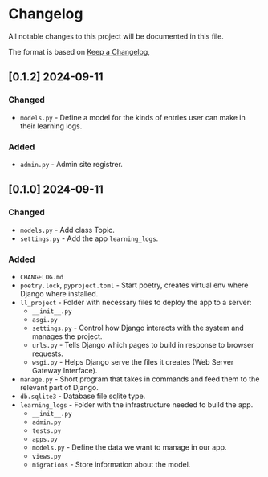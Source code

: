 # Changelog

All notable changes to this project will be documented in this file.

The format is based on [Keep a Changelog](https://keepachangelog.com/en/1.1.0/),

## [0.1.2] 2024-09-11

### Changed

- `models.py` - Define a model for the kinds of entries user can make in their learning logs.

### Added
- `admin.py` - Admin site registrer.

## [0.1.0] 2024-09-11

### Changed

- `models.py` - Add class Topic.
- `settings.py` - Add the app `learning_logs`.

### Added

- `CHANGELOG.md`
- `poetry.lock`, `pyproject.toml` - Start poetry, creates virtual env where Django where installed.
- `ll_project` - Folder with necessary files to deploy the app to a server:
    - `__init__.py`
    - `asgi.py`
    - `settings.py` - Control how Django interacts with the system and manages the project.
    - `urls.py` - Tells Django which pages to build in response to browser requests.
    - `wsgi.py` - Helps Django serve the files it creates (Web Server Gateway Interface).
- `manage.py` - Short program that takes in commands and feed them to the relevant part of Django.
- `db.sqlite3` - Database file sqlite type.
- `learning_logs` - Folder with the infrastructure needed to build the app.
    - `__init__.py`
    - `admin.py`
    - `tests.py`
    - `apps.py`
    - `models.py` - Define the data we want to manage in our app.
    - `views.py`
    - `migrations` - Store information about the model.